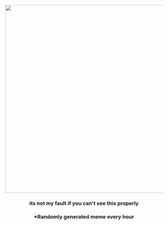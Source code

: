 <p align="center">
        <img src="https://i.redd.it/cgodecsym2t81.gif" width="600" height="600">
        </p>
        <h3 align="center">its not my fault if you can't see this properly</h3>
        <h3 align="center">*Randomly generated meme every hour</h3>
    